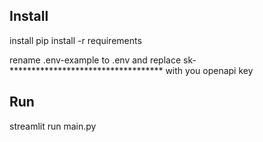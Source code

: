 ## Install
install pip install -r requirements

rename .env-example to .env and replace sk-*********************************** with you openapi key

## Run
streamlit run main.py
